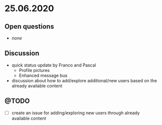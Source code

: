 # 25.06.2020
## Open questions
- *none*

## Discussion
* quick status update by Franco and Pascal  
  * Profile pictures
  * Enhanced message bus
* discussion about how to add/explore additional/new users based on the already available content

## @TODO
- [ ] create an issue for adding/exploring new users through already available content
